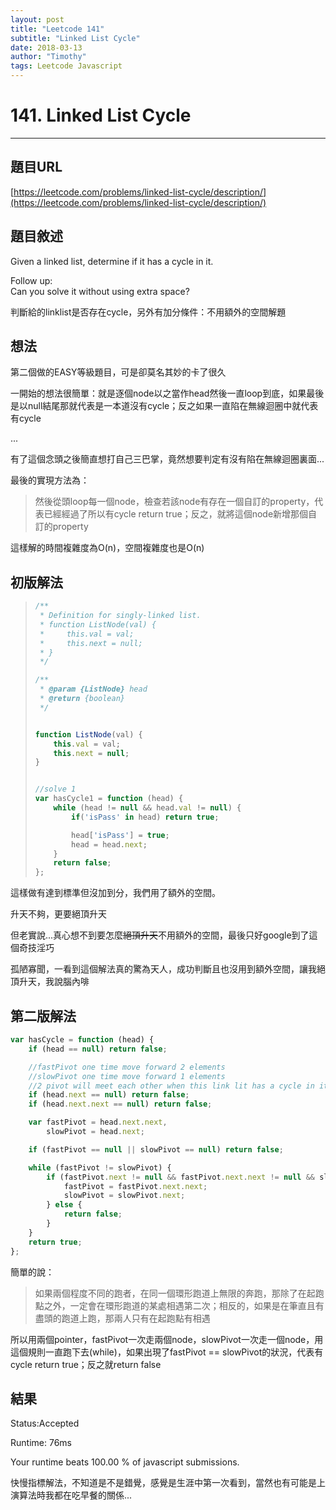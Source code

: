 ```yaml
---
layout: post
title: "Leetcode 141"
subtitle: "Linked List Cycle"
date: 2018-03-13
author: "Timothy"
tags: Leetcode Javascript
---
```

# 141. Linked List Cycle

---

## 題目URL

[https://leetcode.com/problems/linked-list-cycle/description/](https://leetcode.com/problems/linked-list-cycle/description/)



## 題目敘述

Given a linked list, determine if it has a cycle in it.

Follow up:  
Can you solve it without using extra space?



判斷給的linklist是否存在cycle，另外有加分條件：不用額外的空間解題



## 想法

第二個做的EASY等級題目，可是卻莫名其妙的卡了很久

一開始的想法很簡單：就是逐個node以之當作head然後一直loop到底，如果最後是以null結尾那就代表是一本道沒有cycle；反之如果一直陷在無線迴圈中就代表有cycle

...

有了這個念頭之後簡直想打自己三巴掌，竟然想要判定有沒有陷在無線迴圈裏面...



最後的實現方法為：

> 然後從頭loop每一個node，檢查若該node有存在一個自訂的property，代表已經經過了所以有cycle return true；反之，就將這個node新增那個自訂的property

這樣解的時間複雜度為O\(n\)，空間複雜度也是O\(n\)



## 初版解法

> ```js
> /**
>  * Definition for singly-linked list.
>  * function ListNode(val) {
>  *     this.val = val;
>  *     this.next = null;
>  * }
>  */
>
> /**
>  * @param {ListNode} head
>  * @return {boolean}
>  */
>
>
> function ListNode(val) {
>     this.val = val;
>     this.next = null;
> }
>
>
> //solve 1
> var hasCycle1 = function (head) {
>     while (head != null && head.val != null) {
>         if('isPass' in head) return true;
>
>         head['isPass'] = true;
>         head = head.next;
>     }
>     return false;
> };
>
> ```

這樣做有達到標準但沒加到分，我們用了額外的空間。

升天不夠，更要絕頂升天

但老實說...真心想不到要怎麼~~絕頂升天~~不用額外的空間，最後只好google到了這個奇技淫巧

孤陋寡聞，一看到這個解法真的驚為天人，成功判斷且也沒用到額外空間，讓我絕頂升天，我說腦內啡



## 第二版解法

```js
var hasCycle = function (head) {
    if (head == null) return false;

    //fastPivot one time move forward 2 elements
    //slowPivot one time move forward 1 elements
    //2 pivot will meet each other when this link lit has a cycle in it
    if (head.next == null) return false;
    if (head.next.next == null) return false;

    var fastPivot = head.next.next,
        slowPivot = head.next;

    if (fastPivot == null || slowPivot == null) return false;

    while (fastPivot != slowPivot) {
        if (fastPivot.next != null && fastPivot.next.next != null && slowPivot.next != null) {
            fastPivot = fastPivot.next.next;
            slowPivot = slowPivot.next;
        } else {
            return false;
        }
    }
    return true;
};
```

簡單的說：

> 如果兩個程度不同的跑者，在同一個環形跑道上無限的奔跑，那除了在起跑點之外，一定會在環形跑道的某處相遇第二次；相反的，如果是在筆直且有盡頭的跑道上跑，那兩人只有在起跑點有相遇

所以用兩個pointer，fastPivot一次走兩個node，slowPivot一次走一個node，用這個規則一直跑下去\(while\)，如果出現了fastPivot == slowPivot的狀況，代表有cycle return true；反之就return false



## 結果

Status:Accepted

Runtime: 76ms

Your runtime beats 100.00 % of javascript submissions.

快慢指標解法，不知道是不是錯覺，感覺是生涯中第一次看到，當然也有可能是上演算法時我都在吃早餐的關係...

